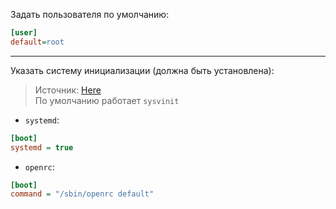 Задать пользователя по умолчанию:
```ini
[user]
default=root
```

---

Указать систему инициализации (должна быть установлена):
> Источник: [Here](https://wiki.gentoo.org/wiki/Gentoo_in_WSL) <br> 
> По умолчанию работает `sysvinit`
 - `systemd`:
```ini
[boot]
systemd = true
```
 - `openrc`:
```ini
[boot]
command = "/sbin/openrc default"
```